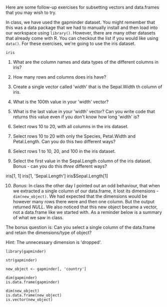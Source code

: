 Here are some follow-up exercises for subsetting vectors and data.frames that 
you may wish to try.

In class, we have used the gapminder dataset. You might remember that this was a
data package that we had to manually install and then load into our workspace 
using `library()`. However, there are many other datasets that already come with 
R. You can checkout the list if you would like using `data()`. For these 
exercises, we're going to use the iris dataset.

~~~
iris
~~~

1. What are the column names and data types of the different columns in iris?

2. How many rows and columns does iris have?

3. Create a single vector called 'width' that is the Sepal.Width th column of iris.

4. What is the 100th value in your 'width' vector? 

5. What is the last value in your 'width' vector? Can you write code that 
returns this value even if you don't know how long 'width' is?

6. Select rows 10 to 20, with all columns in the iris dataset.

7. Select rows 10 to 20 with only the Species, Petal.Width and Petal.Length. Can you do this two different ways?

8. Select rows 1 to 10, 20, and 100 in the iris dataset. 

9. Select the first value in the Sepal.Length column of the iris dataset. Bonus - can you do this *three* different ways?

iris[1, 1]
iris[1, 'Sepal.Length']
iris$Sepal.Length[1]

10. *Bonus*: In class the other day I pointed out an odd behaviour, that when we extracted a single column of our data.frame, it lost its dimensions - `dim(new_object)`. We had expected that the dimensions would be however many rows there were and then one column. But the output returned *NULL*. We also noticed that this new object became a vector, not a data.frame like we started with. As a reminder below is a summary of what we saw in class.  

The bonus question is: Can you select a single column of the data.frame and retain the dimensions/type of object?  

Hint: The unnecessary dimension is 'dropped'. 

~~~
library(gapminder)

str(gapminder)

new_object <- gapminder[, 'country']

dim(gapminder)
is.data.frame(gapminder)

dim(new_object)
is.data.frame(new_object)
is.vector(new_object)
~~~


